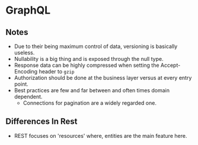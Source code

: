 # GraphQL

## Notes

* Due to their being maximum control of data, versioning is basically useless.
* Nullability is a big thing and is exposed through the null type.
* Response data can be highly compressed when setting the Accept-Encoding header to `gzip`
* Authorization should be done at the business layer versus at every entry point.
* Best practices are few and far between and often times domain dependent.
  * Connections for pagination are a widely regarded one.

## Differences In Rest

* REST focuses on 'resources' where, entities are the main feature here.
